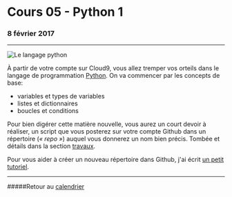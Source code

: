 # Cours 05 - Python 1
### 8 février 2017
-----

![](/assets/python.png "Le langage python")

À partir de votre compte sur Cloud9, vous allez tremper vos orteils dans le langage de programmation [Python](https://fr.wikipedia.org/wiki/Python_(langage)). On va commencer par les concepts de base:

- variables et types de variables
- listes et dictionnaires
- boucles et conditions

Pour bien digérer cette matière nouvelle, vous aurez un court devoir à réaliser, un script que vous posterez sur votre compte Github dans un répertoire (_«&nbsp;repo&nbsp;»_) auquel vous donnerez un nom bien précis. Tombée et détails dans la section [travaux](travaux.md#devoir-1).

Pour vous aider à créer un nouveau répertoire dans Github, j'ai écrit [un petit tutoriel](https://medium.com/@jeanhuguesroy/comment-partager-votre-script-sur-github-9f7116d86034#.2tmiks68i).

-----

#####Retour au [calendrier](/calendrier.md)
